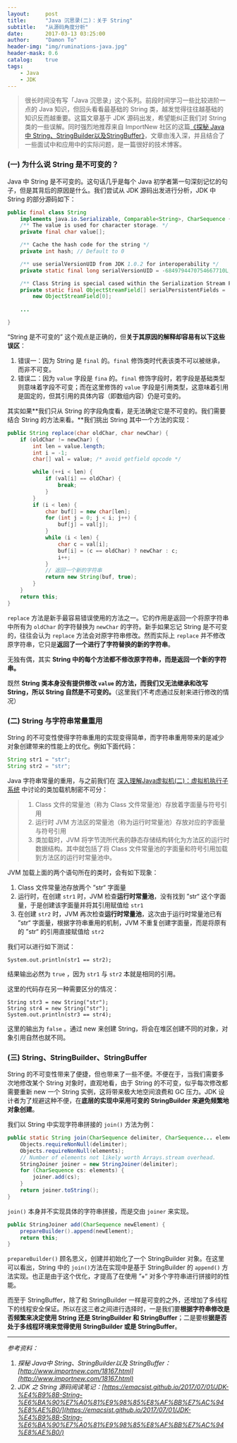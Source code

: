 ```yaml
---
layout:     post
title:      "Java 沉思录(二)：关于 String"
subtitle:   "从源码角度分析"
date:       2017-03-13 03:25:00
author:     "Damon To"
header-img: "img/ruminations-java.jpg"
header-mask: 0.6
catalog:    true
tags:
    - Java
    - JDK
---
```


> 很长时间没有写「Java 沉思录」这个系列。前段时间学习一些比较进阶一点的 Java 知识，但回头看看最基础的 String 类，越发觉得往往越基础的知识反而越重要。这篇文章基于 JDK 源码出发，希望能纠正我们对 String 类的一些误解。同时强烈地推荐来自 ImportNew 社区的这篇[《探秘 Java 中 String、StringBuilder以及StringBuffer》](http://www.importnew.com/18167.html)，文章由浅入深，并且结合了一些面试中和应用中的实际问题，是一篇很好的技术博客。

### (一) 为什么说 String 是不可变的？

Java 中 String 是不可变的。这句话几乎是每个 Java 初学者第一句深刻记忆的句子，但是其背后的原因是什么。我们尝试从 JDK 源码出发进行分析，JDK 中 String 的部分源码如下：

```java
public final class String
    implements java.io.Serializable, Comparable<String>, CharSequence {
    /** The value is used for character storage. */
    private final char value[];

    /** Cache the hash code for the string */
    private int hash; // Default to 0

    /** use serialVersionUID from JDK 1.0.2 for interoperability */
    private static final long serialVersionUID = -6849794470754667710L;

    /** Class String is special cased within the Serialization Stream Protocol. */
    private static final ObjectStreamField[] serialPersistentFields =
        new ObjectStreamField[0];
        
    ...

}
```

“String 是不可变的” 这个观点是正确的，但**关于其原因的解释却容易有以下这些误区**：

1. 错误一：因为 String 是 `final` 的。`final`  修饰类时代表该类不可以被继承，而非不可变。
2. 错误二：因为 `value` 字段是 `fina` 的。`final` 修饰字段时，若字段是基础类型则意味着字段不可变；而在这里修饰的 `value` 字段是引用类型，这意味着引用是固定的，但其引用的具体内容（即数组内容）仍是可变的。

其实如果**我们只从 String 的字段角度看，是无法确定它是不可变的。我们需要结合 String 的方法来看。**我们挑出 String 其中一个方法的实现：

```java
public String replace(char oldChar, char newChar) {
    if (oldChar != newChar) {
        int len = value.length;
        int i = -1;
        char[] val = value; /* avoid getfield opcode */

        while (++i < len) {
            if (val[i] == oldChar) {
                break;
            }
        }
        if (i < len) {
            char buf[] = new char[len];
            for (int j = 0; j < i; j++) {
                buf[j] = val[j];
            }
            while (i < len) {
                char c = val[i];
                buf[i] = (c == oldChar) ? newChar : c;
                i++;
            }
            // 返回一个新的字符串
            return new String(buf, true);
        }
    }
    return this;
}
```

`replace` 方法是新手最容易错误使用的方法之一。它的作用是返回一个将原字符串中所有为 `oldChar` 的字符替换为 `newChar` 的字符。新手如果忘记 String 是不可变的，往往会认为 `replace` 方法会对原字符串修改。然而实际上 `replace` 并不修改原字符串，它只是**返回了一个进行了字符替换的新的字符串**。

无独有偶，其实 **String 中的每个方法都不修改原字符串，而是返回一个新的字符串。**

既然 **String 类本身没有提供修改 `value` 的方法，而我们又无法继承和改写 String，所以 String 自然是不可变的。**（这里我们不考虑通过反射来进行修改的情况）

### (二) String 与字符串常量重用

String 的不可变性使得字符串重用的实现变得简单，而字符串重用带来的是减少对象创建带来的性能上的优化。例如下面代码：

```java
String str1 = "str";
String str2 = "str";
```

Java 字符串常量的重用，与之前我们在 [深入理解Java虚拟机(二)：虚拟机执行子系统](http://splitmusic.cn/2017/12/17/java-virtual-machine-2/) 中讨论的类加载机制密不可分：

>1. Class 文件的常量池（称为 Class 文件常量池）存放着字面量与符号引用
>2. 运行时 JVM 方法区的常量池（称为运行时常量池）存放对应的字面量与符号引用
>3. 类加载时，JVM 将字节流所代表的静态存储结构转化为方法区的运行时数据结构。其中就包括了将 Class 文件常量池的字面量和符号引用加载到方法区的运行时常量池中。

JVM 加载上面的两个语句所在的类时，会有如下现象：

1. Class 文件常量池存放两个 ”str“ 字面量
2. 运行时，在创建 `str1` 时，JVM 检查**运行时常量池**，没有找到 ”str“ 这个字面量，于是创建该字面量并将其引用赋值给 `str1` 
3. 在创建 `str2` 时，JVM 再次检查**运行时常量池**，这次由于运行时常量池已有 ”str“ 字面量，根据字符串重用的机制，JVM 不重复创建字面量，而是将原有的 ”str“ 的引用直接赋值给 `str2` 

我们可以进行如下测试：

```
System.out.println(str1 == str2);
```

结果输出必然为 `true` ，因为 `str1` 与 `str2` 本就是相同的引用。 

这里的代码存在另一种需要区分的情况：

```
String str3 = new String("str");
String str4 = new String("str");
System.out.println(str3 == str4);
```

这里的输出为 `false` 。通过 new 来创建 String，将会在堆区创建不同的对象，对象引用自然也就不同。

### (三) String、StringBuilder、StringBuffer

String 的不可变性带来了便捷，但也带来了一些不便。不便在于，当我们需要多次地修改某个 String 对象时，直观地看，由于 String 的不可变，似乎每次修改都需要重新 new 一个 String 实例，这将带来极大地空间浪费和 GC 压力。JDK 设计者为了规避这种不便，在**底层的实现中采用可变的 StringBuilder 来避免频繁地对象创建**。

我们以 String 中实现字符串拼接的 `join()` 方法为例：

```java
public static String join(CharSequence delimiter, CharSequence... elements) {
    Objects.requireNonNull(delimiter);
    Objects.requireNonNull(elements);
    // Number of elements not likely worth Arrays.stream overhead.
    StringJoiner joiner = new StringJoiner(delimiter);
    for (CharSequence cs: elements) {
        joiner.add(cs);
    }
    return joiner.toString();
}
```

 `join()` 本身并不实现具体的字符串拼接，而是交由 `joiner` 来实现。

```java
public StringJoiner add(CharSequence newElement) {
    prepareBuilder().append(newElement);
    return this;
}
```

`prepareBuilder()` 顾名思义，创建并初始化了一个 StringBuilder 对象。在这里可以看出，String 中的 `join()`方法在实现中是基于 StringBuilder 的 `append()` 方法实现。也正是由于这个优化，才提高了在使用 ”+“ 对多个字符串进行拼接时的性能。

而至于 StringBuffer，除了和 StringBuilder 一样是可变的之外，还增加了多线程下的线程安全保证。所以在这三者之间进行选择时，一是我们要**根据字符串修改是否频繁来决定使用 String 还是 StringBuilder 和 StringBuffer**；二是要根**据是否处于多线程环境来觉得使用 StringBuilder 或是 StringBuffer**。

------

*参考资料：*

1. *探秘 Java中 String、StringBuilder以及 StringBuffer： [http://www.importnew.com/18167.html](http://www.importnew.com/18167.html)*
2. *JDK 之 String 源码阅读笔记：[https://emacsist.github.io/2017/07/01/JDK-%E4%B9%8B-String-%E6%BA%90%E7%A0%81%E9%98%85%E8%AF%BB%E7%AC%94%E8%AE%B0/](https://emacsist.github.io/2017/07/01/JDK-%E4%B9%8B-String-%E6%BA%90%E7%A0%81%E9%98%85%E8%AF%BB%E7%AC%94%E8%AE%B0/)*



